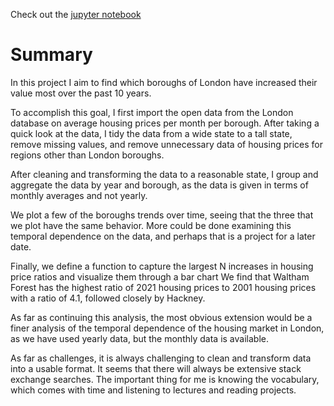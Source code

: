 Check out the [jupyter notebook](https://github.com/jcummingsutk/london_housing/blob/master/london_housing.ipynb)

# Summary

In this project I aim to find which boroughs of London have increased their value most over the past 10 years.

To accomplish this goal, I first import the open data from the London database on average housing prices per month per borough. After taking a quick look at the data, I tidy the data from a wide state to a tall state, remove missing values, and remove unnecessary data of housing prices for regions other than London boroughs.

After cleaning and transforming the data to a reasonable state, I group and aggregate the data by year and borough, as the data is given in terms of monthly averages and not yearly.

We plot a few of the boroughs trends over time, seeing that the three that we plot have the same behavior. More could be done examining this temporal dependence on the data, and perhaps that is a project for a later date.

Finally, we define a function to capture the largest N increases in housing price ratios and visualize them through a bar chart We find that Waltham Forest has the highest ratio of 2021 housing prices to 2001 housing prices with a ratio of 4.1, followed closely by Hackney.

As far as continuing this analysis, the most obvious extension would be a finer analysis of the temporal dependence of the housing market in London, as we have used yearly data, but the monthly data is available.

As far as challenges, it is always challenging to clean and transform data into a usable format. It seems that there will always be extensive stack exchange searches. The important thing for me is knowing the vocabulary, which comes with time and listening to lectures and reading projects.
